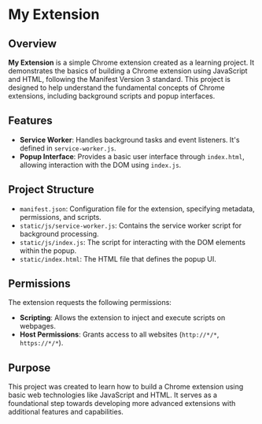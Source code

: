 # My Extension

## Overview

**My Extension** is a simple Chrome extension created as a learning project. It demonstrates the basics of building a Chrome extension using JavaScript and HTML, following the Manifest Version 3 standard. This project is designed to help understand the fundamental concepts of Chrome extensions, including background scripts and popup interfaces.

## Features

- **Service Worker**: Handles background tasks and event listeners. It's defined in `service-worker.js`.
- **Popup Interface**: Provides a basic user interface through `index.html`, allowing interaction with the DOM using `index.js`.

## Project Structure

- `manifest.json`: Configuration file for the extension, specifying metadata, permissions, and scripts.
- `static/js/service-worker.js`: Contains the service worker script for background processing.
- `static/js/index.js`: The script for interacting with the DOM elements within the popup.
- `static/index.html`: The HTML file that defines the popup UI.

## Permissions

The extension requests the following permissions:

- **Scripting**: Allows the extension to inject and execute scripts on webpages.
- **Host Permissions**: Grants access to all websites (`http://*/*`, `https://*/*`).

## Purpose

This project was created to learn how to build a Chrome extension using basic web technologies like JavaScript and HTML. It serves as a foundational step towards developing more advanced extensions with additional features and capabilities.
